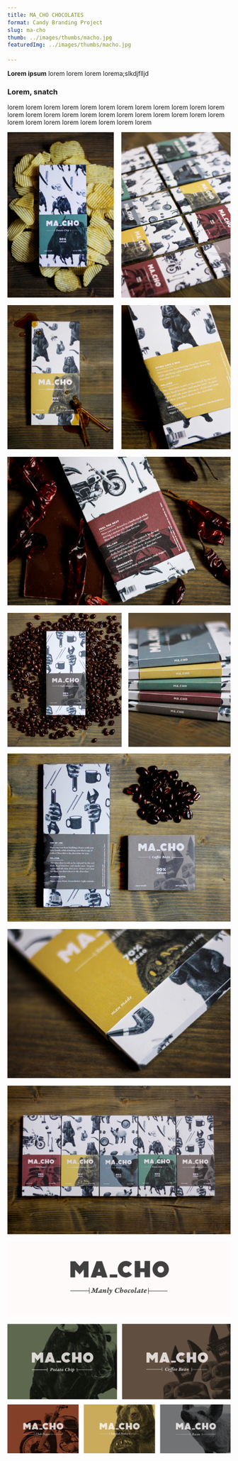 ```yaml
---
title: MA_CHO CHOCOLATES    
format: Candy Branding Project
slug: ma-cho
thumb: ../images/thumbs/macho.jpg
featuredImg: ../images/thumbs/macho.jpg

---
```


**Lorem ipsum**
lorem lorem lorem lorema;slkdjflljd

### Lorem, snatch
lorem lorem lorem lorem lorem lorem lorem lorem 
lorem lorem lorem lorem lorem lorem lorem lorem 
lorem lorem lorem lorem lorem lorem lorem lorem 
lorem lorem lorem lorem lorem lorem lorem lorem 


![mc1.jpg](../images/macho/mc1.jpg)

![mc2.jpg](../images/macho/mc2.jpg)

![mc3.jpg](../images/macho/mc3.jpg)

![mc4.jpg](../images/macho/mc4.jpg)

![mc5.jpg](../images/macho/mc5.jpg)

![mc6.jpg](../images/macho/mc6.jpg)

![mc7.jpg](../images/macho/mc7.jpg)

![mc8.jpg](../images/macho/mc8.jpg)
